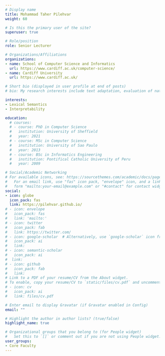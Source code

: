 ```yaml
---
# Display name
title: Mohammad Taher Pilehvar
weight: 60

# Is this the primary user of the site?
superuser: true

# Role/position
role: Senior Lecturer

# Organizations/Affiliations
organizations:
- name: School of Computer Science and Informatics
  url: https://www.cardiff.ac.uk/computer-science/
- name: Cardiff University
  url: https://www.cardiff.ac.uk/

# Short bio (displayed in user profile at end of posts)
# bio: My research interests include text adaptation, evaluation of natural language generation, and NLP for education.

interests:
- Lexical Semantics
- Interpretability

education:
  # courses:
  # - course: PhD in Computer Science
  #   institution: University of Sheffield
  #   year: 2021
  # - course: MSc in Computer Science
  #   institution: University of Sao Paulo
  #   year: 2013
  # - course: BSc in Informatics Engineering
  #   institution: Pontifical Catholic University of Peru
  #   year: 2009

# Social/Academic Networking
# For available icons, see: https://sourcethemes.com/academic/docs/page-builder/#icons
#   For an email link, use "fas" icon pack, "envelope" icon, and a link in the
#   form "mailto:your-email@example.com" or "#contact" for contact widget.
social:
- icon: globe
  icon_pack: fas
  link: https://pilehvar.github.io/
# - icon: envelope
#   icon_pack: fas
#   link: 'mailto:'
# - icon: twitter
#   icon_pack: fab
#   link: https://twitter.com/
# - icon: google-scholar  # Alternatively, use `google-scholar` icon from `ai` icon pack
#   icon_pack: ai
#   link: 
# - icon: semantic-scholar
#   icon_pack: ai
#  link: 
# - icon: github
#   icon_pack: fab
#   link: 
# Link to a PDF of your resume/CV from the About widget.
# To enable, copy your resume/CV to `static/files/cv.pdf` and uncomment the lines below.
# - icon: cv
#   icon_pack: ai
#   link: files/cv.pdf

# Enter email to display Gravatar (if Gravatar enabled in Config)
email: ""

# Highlight the author in author lists? (true/false)
highlight_name: true

# Organizational groups that you belong to (for People widget)
#   Set this to `[]` or comment out if you are not using People widget.
user_groups:
- Core Faculty
---
```

